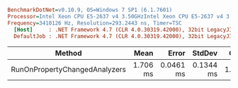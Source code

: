 ``` ini

BenchmarkDotNet=v0.10.9, OS=Windows 7 SP1 (6.1.7601)
Processor=Intel Xeon CPU E5-2637 v4 3.50GHzIntel Xeon CPU E5-2637 v4 3.50GHz, ProcessorCount=16
Frequency=3410126 Hz, Resolution=293.2443 ns, Timer=TSC
  [Host]     : .NET Framework 4.7 (CLR 4.0.30319.42000), 32bit LegacyJIT-v4.7.2114.0
  DefaultJob : .NET Framework 4.7 (CLR 4.0.30319.42000), 32bit LegacyJIT-v4.7.2114.0


```
 |                        Method |     Mean |     Error |    StdDev |  Gen 0 |  Gen 1 | Allocated |
 |------------------------------ |---------:|----------:|----------:|-------:|-------:|----------:|
 | RunOnPropertyChangedAnalyzers | 1.706 ms | 0.0461 ms | 0.1344 ms | 1.9531 | 1.9531 |   18.2 KB |
